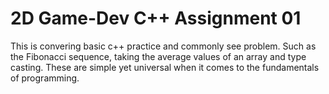 # 2D Game-Dev C++ Assignment 01

This is convering basic c++ practice and commonly see problem. Such as the Fibonacci sequence,
taking the average values of an array and type casting. These are simple yet universal when it comes to the 
fundamentals of programming. 

